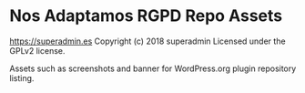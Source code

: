 # Nos Adaptamos RGPD Repo Assets #
https://superadmin.es
Copyright (c) 2018 superadmin
Licensed under the GPLv2 license.

Assets such as screenshots and banner for WordPress.org plugin repository listing.
